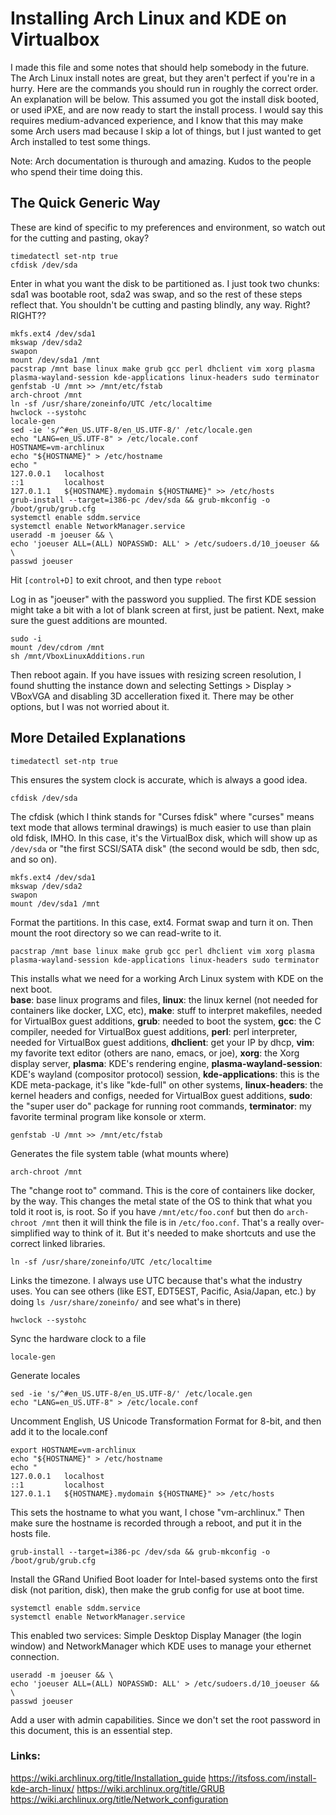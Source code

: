 # Installing Arch Linux and KDE on Virtualbox 
I made this file and some notes that should help somebody in the future.  The Arch Linux install notes are great, but they aren't perfect if you're in a hurry. Here are the commands you should run in roughly the correct order.  An explanation will be below.  This assumed you got the install disk booted, or used iPXE, and are now ready to start the install process.  I would say this requires medium-advanced experience, and I know that this may make some Arch users mad because I skip a lot of things, but I just wanted to get Arch installed to test some things.

Note: Arch documentation is thurough and amazing.  Kudos to the people who spend their time doing this. 

## The Quick Generic Way
These are kind of specific to my preferences and environment, so watch out for the cutting and pasting, okay?

    timedatectl set-ntp true
    cfdisk /dev/sda

Enter in what you want the disk to be partitioned as.  I just took two chunks: sda1 was bootable root, sda2 was swap, and so the rest of these steps reflect that.  You shouldn't be cutting and pasting blindly, any way.  Right?  RIGHT??

    mkfs.ext4 /dev/sda1
    mkswap /dev/sda2
    swapon
    mount /dev/sda1 /mnt
    pacstrap /mnt base linux make grub gcc perl dhclient vim xorg plasma plasma-wayland-session kde-applications linux-headers sudo terminator 
    genfstab -U /mnt >> /mnt/etc/fstab
    arch-chroot /mnt
    ln -sf /usr/share/zoneinfo/UTC /etc/localtime
    hwclock --systohc
    locale-gen
    sed -ie 's/^#en_US.UTF-8/en_US.UTF-8/' /etc/locale.gen
    echo "LANG=en_US.UTF-8" > /etc/locale.conf
    HOSTNAME=vm-archlinux
    echo "${HOSTNAME}" > /etc/hostname
    echo "
    127.0.0.1	localhost
    ::1 		localhost
    127.0.1.1	${HOSTNAME}.mydomain ${HOSTNAME}" >> /etc/hosts
    grub-install --target=i386-pc /dev/sda && grub-mkconfig -o /boot/grub/grub.cfg
    systemctl enable sddm.service
    systemctl enable NetworkManager.service
    useradd -m joeuser && \
    echo 'joeuser ALL=(ALL) NOPASSWD: ALL' > /etc/sudoers.d/10_joeuser && \
    passwd joeuser
    
Hit `[control+D]` to exit chroot, and then type `reboot`

Log in as "joeuser" with the password you supplied.  The first KDE session might take a bit with a lot of blank screen at first, just be patient.  Next, make sure the guest additions are mounted.  

    sudo -i
    mount /dev/cdrom /mnt
    sh /mnt/VboxLinuxAdditions.run
    
Then reboot again. If you have issues with resizing screen resolution, I found shutting the instance down and selecting Settings > Display > VBoxVGA and disabling 3D accelleration fixed it. There may be other options, but I was not worried about it.

## More Detailed Explanations

    timedatectl set-ntp true
This ensures the system clock is accurate, which is always a good idea.

    cfdisk /dev/sda
The cfdisk (which I think stands for "Curses fdisk" where "curses" means text mode that allows terminal drawings) is much easier to use than plain old fdisk, IMHO. In this case, it's the VirtualBox disk, which will show up as `/dev/sda` or "the first SCSI/SATA disk" (the second would be sdb, then sdc, and so on).

    mkfs.ext4 /dev/sda1
    mkswap /dev/sda2
    swapon
    mount /dev/sda1 /mnt
Format the partitions.  In this case, ext4. Format swap and turn it on.  Then mount the root directory so we can read-write to it.

    pacstrap /mnt base linux make grub gcc perl dhclient vim xorg plasma plasma-wayland-session kde-applications linux-headers sudo terminator
This installs what we need for a working Arch Linux system with KDE on the next boot.  
**base**: base linux programs and files, 
**linux**: the linux kernel (not needed for containers like docker, LXC, etc), 
**make**: stuff to interpret makefiles, needed for VirtualBox guest additions, 
**grub**: needed to boot the system, 
**gcc**: the C compiler, needed for VirtualBox guest additions, 
**perl**: perl interpreter, needed for VirtualBox guest additions, 
**dhclient**: get your IP by dhcp, 
**vim**: my favorite text editor (others are nano, emacs, or joe), 
**xorg**: the Xorg display server, 
**plasma**: KDE's rendering engine, 
**plasma-wayland-session**: KDE's wayland (compositor protocol) session, 
**kde-applications**: this is the KDE meta-package, it's like "kde-full" on other systems, 
**linux-headers**: the kernel headers and configs, needed for VirtualBox guest additions, 
**sudo**: the "super user do" package for running root commands, 
**terminator**: my favorite terminal program like konsole or xterm.

    genfstab -U /mnt >> /mnt/etc/fstab
Generates the file system table (what mounts where)
    
    arch-chroot /mnt
The "change root to" command.  This is the core of containers like docker, by the way. This changes the metal state of the OS to think that what you told it root is, is root.  So if you have `/mnt/etc/foo.conf` but then do `arch-chroot /mnt` then it will think the file is in `/etc/foo.conf`. That's a really over-simplified way to think of it.  But it's needed to make shortcuts and use the correct linked libraries.

    ln -sf /usr/share/zoneinfo/UTC /etc/localtime
Links the timezone.  I always use UTC because that's what the industry uses.  You can see others (like EST, EDT5EST, Pacific, Asia/Japan, etc.) by doing `ls /usr/share/zoneinfo/` and see what's in there)

    hwclock --systohc
Sync the hardware clock to a file 

    locale-gen
Generate locales

    sed -ie 's/^#en_US.UTF-8/en_US.UTF-8/' /etc/locale.gen
    echo "LANG=en_US.UTF-8" > /etc/locale.conf
Uncomment English, US Unicode Transformation Format for 8-bit, and then add it to the locale.conf

    export HOSTNAME=vm-archlinux
    echo "${HOSTNAME}" > /etc/hostname
    echo "
    127.0.0.1	localhost
    ::1 		localhost
    127.0.1.1	${HOSTNAME}.mydomain ${HOSTNAME}" >> /etc/hosts
This sets the hostname to what you want, I chose "vm-archlinux."  Then make sure the hostname is recorded through a reboot, and put it in the hosts file.

    grub-install --target=i386-pc /dev/sda && grub-mkconfig -o /boot/grub/grub.cfg
Install the GRand Unified Boot loader for Intel-based systems onto the first disk (not parition, disk), then make the grub config for use at boot time.

    systemctl enable sddm.service
    systemctl enable NetworkManager.service
This enabled two services: Simple Desktop Display Manager (the login window) and NetworkManager which KDE uses to manage your ethernet connection.

    useradd -m joeuser && \
    echo 'joeuser ALL=(ALL) NOPASSWD: ALL' > /etc/sudoers.d/10_joeuser && \
    passwd joeuser
Add a user with admin capabilities.  Since we don't set the root password in this document, this is an essential step.

### Links:
https://wiki.archlinux.org/title/Installation_guide
https://itsfoss.com/install-kde-arch-linux/
https://wiki.archlinux.org/title/GRUB
https://wiki.archlinux.org/title/Network_configuration
